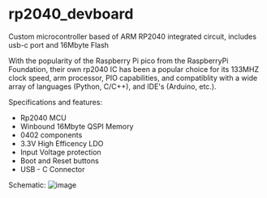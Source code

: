 # rp2040_devboard
Custom microcontroller based of ARM RP2040 integrated circuit, includes usb-c port and 16Mbyte Flash

With the popularity of the Raspberry Pi pico from the RaspberryPi Foundation, their own rp2040 IC has been a popular choice for its 133MHZ clock speed, arm processor, PIO capabilities, and compatiblity with a wide array of languages (Python, C/C++), and IDE's (Arduino, etc.).

Specifications and features:
  - Rp2040 MCU
  - Winbound 16Mbyte QSPI Memory
  - 0402 components
  - 3.3V High Efficency LDO
  - Input Voltage protection
  - Boot and Reset buttons
  - USB - C Connector

Schematic:
![image](https://github.com/ywf1/rp2040_devboard/assets/115194344/05d14749-c9c8-4df2-999b-50e8815aa8aa)
